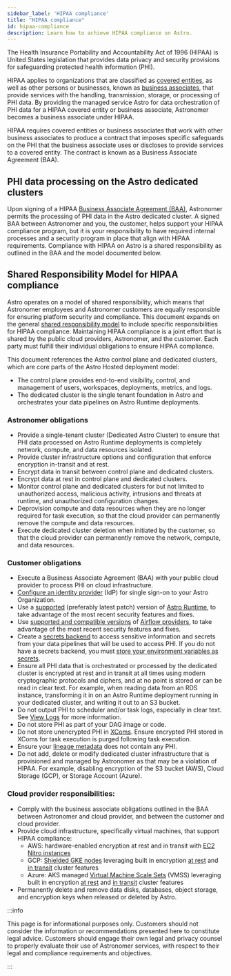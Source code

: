 ```yaml
---
sidebar_label: 'HIPAA compliance'
title: "HIPAA compliance"
id: hipaa-compliance
description: Learn how to achieve HIPAA compliance on Astro.
---
```


The Health Insurance Portability and Accountability Act of 1996 (HIPAA) is United States legislation that provides data privacy and security provisions for safeguarding protected health information (PHI).

HIPAA applies to organizations that are classified as [covered entities](https://www.hhs.gov/hipaa/for-professionals/covered-entities/index.html), as well as other persons or businesses, known as [business associates](https://www.hhs.gov/hipaa/for-professionals/covered-entities/index.html), that provide services with the handling, transmission, storage, or processing of PHI data. By providing the managed service Astro for data orchestration of PHI data for a HIPAA covered entity or business associate, Astronomer becomes a business associate under HIPAA.

HIPAA requires covered entities or business associates that work with other business associates to produce a contract that imposes specific safeguards on the PHI that the business associate uses or discloses to provide services to a covered entity. The contract is known as a Business Associate Agreement (BAA).

## PHI data processing on the Astro dedicated clusters

Upon signing of a HIPAA [Business Associate Agreement (BAA)](https://www.hhs.gov/hipaa/for-professionals/covered-entities/sample-business-associate-agreement-provisions/index.html), Astronomer permits the processing of PHI data in the Astro dedicated cluster. A signed BAA between Astronomer and you, the customer, helps support your HIPAA compliance program, but it is your responsibility to have required internal processes and a security program in place that align with HIPAA requirements. Compliance with HIPAA on Astro is a shared responsibility as outlined in the BAA and the model documented below.

## Shared Responsibility Model for HIPAA compliance

Astro operates on a model of shared responsibility, which means that Astronomer employees and Astronomer customers are equally responsible for ensuring platform security and compliance. This document expands on the general [shared responsibility model](shared-responsibility-model.md) to include specific responsibilities for HIPAA compliance. Maintaining HIPAA compliance is a joint effort that is shared by the public cloud providers, Astronomer, and the customer. Each party must fulfill their individual obligations to ensure HIPAA compliance.

This document references the Astro control plane and dedicated clusters, which are core parts of the Astro Hosted deployment model:

- The control plane provides end-to-end visibility, control, and management of users, workspaces, deployments, metrics, and logs.
- The dedicated cluster is the single tenant foundation in Astro and orchestrates your data pipelines on Astro Runtime deployments.

### Astronomer obligations

- Provide a single-tenant cluster (Dedicated Astro Cluster) to ensure that PHI data processed on Astro Runtime deployments is completely network, compute, and data resources isolated.
- Provide cluster infrastructure options and configuration that enforce encryption in-transit and at rest.
- Encrypt data in transit between control plane and dedicated clusters.
- Encrypt data at rest in control plane and dedicated clusters.
- Monitor control plane and dedicated clusters for but not limited to unauthorized access, malicious activity, intrusions and threats at runtime, and unauthorized configuration changes.
- Deprovision compute and data resources when they are no longer required for task execution, so that the cloud provider can permanently remove the compute and data resources.
- Execute dedicated cluster deletion when initiated by the customer, so that the cloud provider can permanently remove the network, compute, and data resources.

### Customer obligations

- Execute a Business Associate Agreement (BAA) with your public cloud provider to process PHI on cloud infrastructure.
- [Configure an identity provider](configure-idp.md) (IdP) for single sign-on to your Astro Organization.
- Use a [supported](runtime-version-lifecycle-policy.mdx#astro-runtime-lifecycle-schedule) (preferably latest patch) version of [Astro Runtime](runtime-image-architecture.mdx), to take advantage of the most recent security features and fixes.
- Use [supported and compatible versions](https://github.com/apache/airflow/blob/main/README.md#release-process-for-providers) of [Airflow providers](https://registry.astronomer.io/providers/?page=1), to take advantage of the most recent security features and fixes.
- Create a [secrets backend](https://www.astronomer.io/docs/astro/secrets-backend) to access sensitive information and secrets from your data pipelines that will be used to access PHI. If you do not have a secrets backend, you must [store your environment variables as secrets](environment-variables.md).
- Ensure all PHI data that is orchestrated or processed by the dedicated cluster is encrypted at rest and in transit at all times using modern cryptographic protocols and ciphers, and at no point is stored or can be read in clear text. For example, when reading data from an RDS instance, transforming it in on an Astro Runtime deployment running in your dedicated cluster, and writing it out to an S3 bucket.
- Do not output PHI to scheduler and/or task logs, especially in clear text. See [View Logs](view-logs.md) for more information.
- Do not store PHI as part of your DAG image or code.
- Do not store unencrypted PHI in [XComs](https://airflow.apache.org/docs/apache-airflow/stable/core-concepts/xcoms.html). Ensure encrypted PHI stored in XComs for task execution is purged following task execution.
- Ensure your [lineage metadata](set-up-data-lineage.md) does not contain any PHI.
- Do not add, delete or modify dedicated cluster infrastructure that is provisioned and managed by Astronomer as that may be a violation of HIPAA. For example, disabling encryption of the S3 bucket (AWS), Cloud Storage (GCP), or Storage Account (Azure).

### Cloud provider responsibilities:

- Comply with the business associate obligations outlined in the BAA between Astronomer and cloud provider, and between the customer and cloud provider.
- Provide cloud infrastructure, specifically virtual machines, that support HIPAA compliance:
    - AWS: hardware-enabled encryption at rest and in transit with [EC2 Nitro instances](https://docs.aws.amazon.com/AWSEC2/latest/UserGuide/instance-types.html#ec2-nitro-instances)
    - GCP: [Shielded GKE nodes](https://cloud.google.com/kubernetes-engine/docs/how-to/shielded-gke-nodes) leveraging built in encryption [at rest](https://cloud.google.com/docs/security/encryption/default-encryption) and [in transit](https://cloud.google.com/docs/security/encryption-in-transit) cluster features
    - Azure: AKS managed [Virtual Machine Scale Sets](https://docs.microsoft.com/en-us/azure/virtual-machine-scale-sets/overview) (VMSS) leveraging built in encryption [at rest](https://docs.microsoft.com/en-us/azure/security/fundamentals/encryption-overview#encryption-of-data-at-rest) and [in transit](https://docs.microsoft.com/en-us/azure/security/fundamentals/encryption-overview#encryption-of-data-in-transit) cluster features
- Permanently delete and remove data disks, databases, object storage, and encryption keys when released or deleted by Astro.

:::info

This page is for informational purposes only. Customers should not consider the information or recommendations presented here to constitute legal advice. Customers should engage their own legal and privacy counsel to properly evaluate their use of Astronomer services, with respect to their legal and compliance requirements and objectives.

:::
